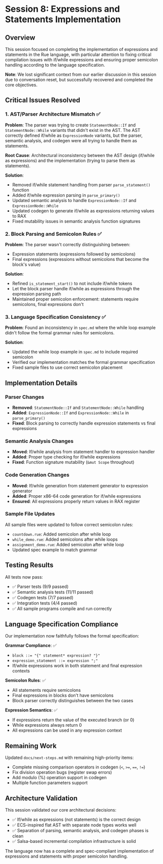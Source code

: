 # Session 8: Expressions and Statements Implementation

## Overview

This session focused on completing the implementation of expressions and statements in the Rue language, with particular attention to fixing critical compilation issues with if/while expressions and ensuring proper semicolon handling according to the language specification.

**Note**: We lost significant context from our earlier discussion in this session due to conversation reset, but successfully recovered and completed the core objectives.

## Critical Issues Resolved

### 1. AST/Parser Architecture Mismatch ✅

**Problem**: The parser was trying to create `StatementNode::If` and `StatementNode::While` variants that didn't exist in the AST. The AST correctly defined if/while as `ExpressionNode` variants, but the parser, semantic analysis, and codegen were all trying to handle them as statements.

**Root Cause**: Architectural inconsistency between the AST design (if/while as expressions) and the implementation (trying to parse them as statements).

**Solution**: 
- Removed if/while statement handling from parser `parse_statement()` function
- Added if/while expression parsing in `parse_primary()` 
- Updated semantic analysis to handle `ExpressionNode::If` and `ExpressionNode::While`
- Updated codegen to generate if/while as expressions returning values to RAX
- Fixed mutability issues in semantic analysis function signatures

### 2. Block Parsing and Semicolon Rules ✅

**Problem**: The parser wasn't correctly distinguishing between:
- Expression statements (expressions followed by semicolons)
- Final expressions (expressions without semicolons that become the block's value)

**Solution**: 
- Refined `is_statement_start()` to not include if/while tokens
- Let the block parser handle if/while as expressions through the expression parsing path
- Maintained proper semicolon enforcement: statements require semicolons, final expressions don't

### 3. Language Specification Consistency ✅

**Problem**: Found an inconsistency in `spec.md` where the while loop example didn't follow the formal grammar rules for semicolons.

**Solution**: 
- Updated the while loop example in `spec.md` to include required semicolon
- Verified our implementation matches the formal grammar specification
- Fixed sample files to use correct semicolon placement

## Implementation Details

### Parser Changes
- **Removed**: `StatementNode::If` and `StatementNode::While` handling 
- **Added**: `ExpressionNode::If` and `ExpressionNode::While` in `parse_primary()`
- **Fixed**: Block parsing to correctly handle expression statements vs final expressions

### Semantic Analysis Changes  
- **Moved**: If/while analysis from statement handler to expression handler
- **Added**: Proper type checking for if/while expressions
- **Fixed**: Function signature mutability (`&mut Scope` throughout)

### Code Generation Changes
- **Moved**: If/while generation from statement generator to expression generator  
- **Added**: Proper x86-64 code generation for if/while expressions
- **Ensured**: All expressions properly return values in RAX register

### Sample File Updates
All sample files were updated to follow correct semicolon rules:
- `countdown.rue`: Added semicolon after while loop
- `while_demo.rue`: Added semicolons after while loops  
- `assignment_demo.rue`: Added semicolon after while loop
- Updated spec example to match grammar

## Testing Results

All tests now pass:
- ✅ Parser tests (9/9 passed)
- ✅ Semantic analysis tests (11/11 passed) 
- ✅ Codegen tests (7/7 passed)
- ✅ Integration tests (4/4 passed)
- ✅ All sample programs compile and run correctly

## Language Specification Compliance

Our implementation now faithfully follows the formal specification:

**Grammar Compliance**: ✅
- `block ::= "{" statement* expression? "}"`
- `expression_statement ::= expression ";"`
- If/while expressions work in both statement and final expression contexts

**Semicolon Rules**: ✅  
- All statements require semicolons
- Final expressions in blocks don't have semicolons
- Block parser correctly distinguishes between the two cases

**Expression Semantics**: ✅
- If expressions return the value of the executed branch (or 0)
- While expressions always return 0
- All expressions can be used in any expression context

## Remaining Work

Updated `docs/next-steps.md` with remaining high-priority items:
- Complete missing comparison operators in codegen (`<`, `>=`, `==`, `!=`)
- Fix division operation bugs (register swap errors)
- Add modulo (%) operation support in codegen
- Multiple function parameters support

## Architecture Validation

This session validated our core architectural decisions:
- ✅ If/while as expressions (not statements) is the correct design
- ✅ ECS-inspired flat AST with separate node types works well
- ✅ Separation of parsing, semantic analysis, and codegen phases is clean
- ✅ Salsa-based incremental compilation infrastructure is solid

The language now has a complete and spec-compliant implementation of expressions and statements with proper semicolon handling.